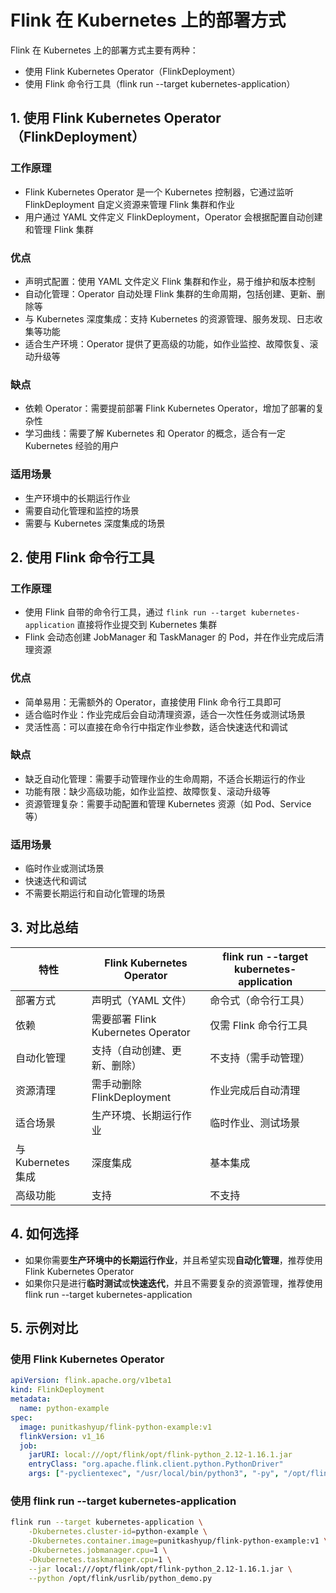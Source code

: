 # Flink 在 Kubernetes 上的部署方式

Flink 在 Kubernetes 上的部署方式主要有两种：
- 使用 Flink Kubernetes Operator（FlinkDeployment）
- 使用 Flink 命令行工具（flink run --target kubernetes-application）

## 1. 使用 Flink Kubernetes Operator（FlinkDeployment）

### 工作原理
- Flink Kubernetes Operator 是一个 Kubernetes 控制器，它通过监听 FlinkDeployment 自定义资源来管理 Flink 集群和作业
- 用户通过 YAML 文件定义 FlinkDeployment，Operator 会根据配置自动创建和管理 Flink 集群

### 优点
- 声明式配置：使用 YAML 文件定义 Flink 集群和作业，易于维护和版本控制
- 自动化管理：Operator 自动处理 Flink 集群的生命周期，包括创建、更新、删除等
- 与 Kubernetes 深度集成：支持 Kubernetes 的资源管理、服务发现、日志收集等功能
- 适合生产环境：Operator 提供了更高级的功能，如作业监控、故障恢复、滚动升级等

### 缺点
- 依赖 Operator：需要提前部署 Flink Kubernetes Operator，增加了部署的复杂性
- 学习曲线：需要了解 Kubernetes 和 Operator 的概念，适合有一定 Kubernetes 经验的用户

### 适用场景
- 生产环境中的长期运行作业
- 需要自动化管理和监控的场景
- 需要与 Kubernetes 深度集成的场景

## 2. 使用 Flink 命令行工具

### 工作原理
- 使用 Flink 自带的命令行工具，通过 `flink run --target kubernetes-application` 直接将作业提交到 Kubernetes 集群
- Flink 会动态创建 JobManager 和 TaskManager 的 Pod，并在作业完成后清理资源

### 优点
- 简单易用：无需额外的 Operator，直接使用 Flink 命令行工具即可
- 适合临时作业：作业完成后会自动清理资源，适合一次性任务或测试场景
- 灵活性高：可以直接在命令行中指定作业参数，适合快速迭代和调试

### 缺点
- 缺乏自动化管理：需要手动管理作业的生命周期，不适合长期运行的作业
- 功能有限：缺少高级功能，如作业监控、故障恢复、滚动升级等
- 资源管理复杂：需要手动配置和管理 Kubernetes 资源（如 Pod、Service 等）

### 适用场景
- 临时作业或测试场景
- 快速迭代和调试
- 不需要长期运行和自动化管理的场景

## 3. 对比总结

| 特性 | Flink Kubernetes Operator | flink run --target kubernetes-application |
|------|-------------------------|------------------------------------------|
| 部署方式 | 声明式（YAML 文件） | 命令式（命令行工具） |
| 依赖 | 需要部署 Flink Kubernetes Operator | 仅需 Flink 命令行工具 |
| 自动化管理 | 支持（自动创建、更新、删除） | 不支持（需手动管理） |
| 资源清理 | 需手动删除 FlinkDeployment | 作业完成后自动清理 |
| 适合场景 | 生产环境、长期运行作业 | 临时作业、测试场景 |
| 与 Kubernetes 集成 | 深度集成 | 基本集成 |
| 高级功能 | 支持 | 不支持 |

## 4. 如何选择

- 如果你需要**生产环境中的长期运行作业**，并且希望实现**自动化管理**，推荐使用 Flink Kubernetes Operator
- 如果你只是进行**临时测试**或**快速迭代**，并且不需要复杂的资源管理，推荐使用 flink run --target kubernetes-application

## 5. 示例对比

### 使用 Flink Kubernetes Operator

```yaml
apiVersion: flink.apache.org/v1beta1
kind: FlinkDeployment
metadata:
  name: python-example
spec:
  image: punitkashyup/flink-python-example:v1
  flinkVersion: v1_16
  job:
    jarURI: local:///opt/flink/opt/flink-python_2.12-1.16.1.jar
    entryClass: "org.apache.flink.client.python.PythonDriver"
    args: ["-pyclientexec", "/usr/local/bin/python3", "-py", "/opt/flink/usrlib/python_demo.py"]
```

### 使用 flink run --target kubernetes-application

```bash
flink run --target kubernetes-application \
    -Dkubernetes.cluster-id=python-example \
    -Dkubernetes.container.image=punitkashyup/flink-python-example:v1 \
    -Dkubernetes.jobmanager.cpu=1 \
    -Dkubernetes.taskmanager.cpu=1 \
    --jar local:///opt/flink/opt/flink-python_2.12-1.16.1.jar \
    --python /opt/flink/usrlib/python_demo.py
```